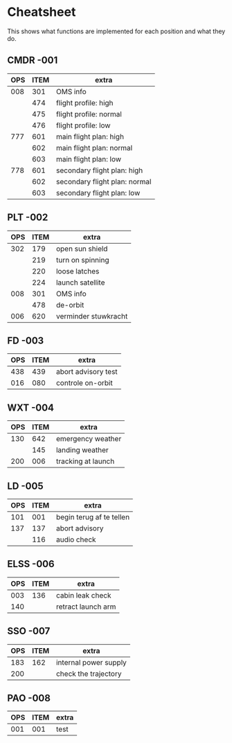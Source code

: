 # Cheatsheet

This shows what functions are implemented for each position and what they do.

## CMDR -001

| OPS | ITEM | extra    |
|-----|------|----------|
| 008 | 301  | OMS info |
|     | 474  | flight profile: high |
|     | 475  | flight profile: normal |
|     | 476  | flight profile: low |
| 777 | 601  | main flight plan: high |
|     | 602  | main flight plan: normal |
|     | 603  | main flight plan: low |
| 778 | 601  | secondary flight plan: high |
|     | 602  | secondary flight plan: normal |
|     | 603  | secondary flight plan: low |

## PLT -002

| OPS | ITEM | extra    |
|-----|------|----------|
| 302 | 179  | open sun shield |
|     | 219  | turn on spinning |
|     | 220  | loose latches |
|     | 224  | launch satellite |
| 008 | 301  | OMS info |
|     | 478  | de-orbit |
| 006 | 620  | verminder stuwkracht |

## FD -003

| OPS | ITEM | extra    |
|-----|------|----------|
| 438 | 439  | abort advisory test |
| 016 | 080  | controle on-orbit |

## WXT -004

| OPS | ITEM | extra    |
|-----|------|----------|
| 130 | 642  | emergency weather |
|     | 145  | landing weather |
| 200 | 006  | tracking at launch |

## LD -005

| OPS | ITEM | extra    |
|-----|------|----------|
| 101 | 001  | begin terug af te tellen |
| 137 | 137  | abort advisory |
|     | 116  | audio check |

## ELSS -006

| OPS | ITEM | extra    |
|-----|------|----------|
| 003 | 136  | cabin leak check |
| 140 |      | retract launch arm |

## SSO -007

| OPS | ITEM | extra    |
|-----|------|----------|
| 183 | 162  | internal power supply |
| 200 |      | check the trajectory |

## PAO -008

| OPS | ITEM | extra    |
|-----|------|----------|
| 001 | 001  | test     |
